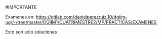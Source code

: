 #IMPORTANTE

Examenes en:
https://gitlab.com/danielperezruiz.10/dgiim-ugr/-/tree/master/DGIIM1/CUATRIMESTRE2/MP/PRACTICAS/EXAMENES

Esto son solo soluciones
